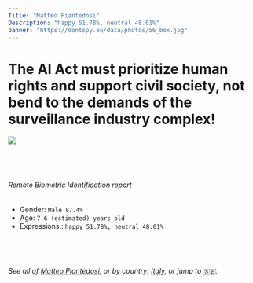 ```yaml
---
Title: "Matteo Piantedosi"
Description: "happy 51.78%, neutral 48.01%"
banner: "https://dontspy.eu/data/photos/56_box.jpg"
---
```


# The AI Act must prioritize human rights and support civil society, not bend to the demands of the surveillance industry complex!

<link rel="stylesheet" type="text/css" href="/css/blog.css" />

<div class="is-fake" hidden>

_This image is **clearly fake**_, yet we [continue to collect them because the AI Act negotiations](/blog/why-deepfake/) are heading in a direction that will only make people's lives more complicated. For a more in-depth explanation, read: [Double threat: why losing the battle against Face Biometrics would fuel the proliferation of deepfakes](/blog/the-dual-threat-how-losing-the-biometric-battle-fuels-deepfake-proliferation/).


</div>

<!-- <img src="https://dontspy.eu/data/photos/54_box.jpg" /> -->
<img src="https://dontspy.eu/data/photos/56_box.jpg" />

## <br>

###### Remote Biometric Identification report

* <span class="label">Gender:</span> `Male 87.4%`
* <span class="label">Age:</span> `7.6 (estimated) years old`
* <span class="label">Expressions::</span> `happy 51.78%, neutral 48.01%`

## <br>

###### See all of [Matteo Piantedosi](/policymaker#Matteo%20Piantedosi), or by country: [Italy](/country#Italy), or jump to [🇸🇪](/x/233).

## <br>
